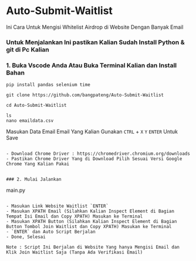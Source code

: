 # Auto-Submit-Waitlist
Ini Cara Untuk Mengisi Whitelist Airdrop di Website Dengan Banyak Email

### Untuk Menjalankan Ini pastikan Kalian Sudah Install Python & git di Pc Kalian

### 1. Buka Vscode Anda Atau Buka Terminal Kalian dan Install Bahan

```
pip install pandas selenium time
```

```
git clone https://github.com/bangpateng/Auto-Submit-Waitlist
```
```
cd Auto-Submit-Waitlist
```
```
ls
nano emaildata.csv
```
Masukan Data Email Email Yang Kalian Gunakan `CTRL` + `X` `Y` `ENTER` Untuk Save
```

- Download Chrome Driver : https://chromedriver.chromium.org/downloads
- Pastikan Chrome Driver Yang di Download Pilih Sesuai Versi Google Chrome Yang Kalian Pakai


### 2. Mulai Jalankan

```
main.py
```

- Masukan Link Website Waitlist `ENTER`
- Masukan XPATH Email (Silahkan Kalian Inspect Element di Bagian Tempat Isi Email dan Copy XPATH) Masukan ke Terminal
- Masukan XPATH Button (Silahkan Kalian Inspect Element di Bagian Button Tombol Join Waitlist dan Copy XPATH) Masukan ke Terminal
- `ENTER` dan Auto Script Berjalan
- Done, Selesai

Note : Script Ini Berjalan di Website Yang hanya Mengisi Email dan Klik Join Waitlist Saja (Tanpa Ada Verifikasi Email)
